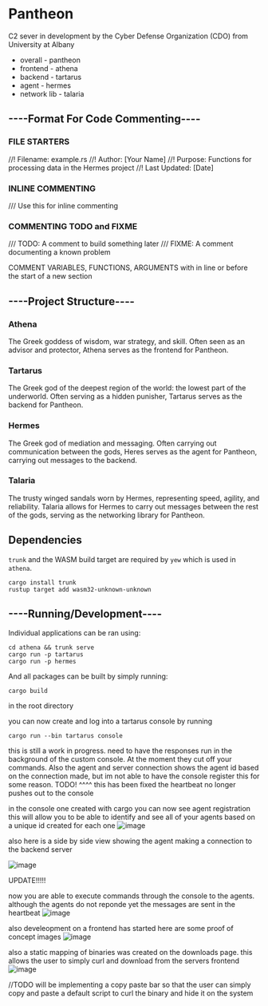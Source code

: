 # Pantheon
C2 sever in development by the Cyber Defense Organization (CDO) from University at Albany                                

- overall - pantheon
- frontend - athena 
- backend - tartarus
- agent - hermes 
- network lib - talaria


## ----Format For Code Commenting----

### FILE STARTERS
//! Filename: example.rs
//! Author: [Your Name]
//! Purpose: Functions for processing data in the Hermes project
//! Last Updated: [Date]

### INLINE COMMENTING
/// Use this for inline commenting 

### COMMENTING TODO and FIXME
/// TODO: A comment to build something later
/// FIXME: A comment documenting a known problem

COMMENT VARIABLES, FUNCTIONS, ARGUMENTS with in line or before the start of a new section

## ----Project Structure----

### Athena
The Greek goddess of wisdom, war strategy, and skill.
Often seen as an advisor and protector, Athena serves as the frontend for Pantheon.

### Tartarus
The Greek god of the deepest region of the world: the lowest part of the underworld.
Often serving as a hidden punisher, Tartarus serves as the backend for Pantheon.

### Hermes
The Greek god of mediation and messaging.
Often carrying out communication between the gods, Heres serves as the agent for Pantheon, carrying out messages to the backend.

### Talaria
The trusty winged sandals worn by Hermes, representing speed, agility, and reliability.
Talaria allows for Hermes to carry out messages between the rest of the gods, serving as the networking library for Pantheon.

## Dependencies
`trunk` and the WASM build target are required by `yew` which is used in `athena`.

```
cargo install trunk
rustup target add wasm32-unknown-unknown
```

## ----Running/Development----
Individual applications can be ran using:
```
cd athena && trunk serve
cargo run -p tartarus
cargo run -p hermes
```
And all packages can be built by simply running:
```
cargo build
```
in the root directory 




you can now create and log into a tartarus console by running
```
cargo run --bin tartarus console

```

this is still a work in progress. need to have the responses run in the background of the custom console. At the moment they cut off your commands. Also the agent and server connection shows the agent id based on the connection made, but im not able to have the console register this for some reason. TODO!
^^^^
this has been fixed the heartbeat no longer pushes out to the console


in the console one created with cargo you can now see agent registration
this will allow you to be able to identify and see all of your agents based on a unique id created for each one
![image](https://github.com/user-attachments/assets/e8ffa773-ac81-4d5b-b434-8e3a0d4e7670)



also here is a side by side view showing the agent making a connection to the backend server

![image](https://github.com/user-attachments/assets/3e8f465e-6801-49a0-bb6f-136b543f293b)




UPDATE!!!!!

now you are able to execute commands through the console to the agents. although the agents do not reponde yet the messages are sent in the heartbeat 
![image](https://github.com/user-attachments/assets/450bd897-ba4e-4e7d-9eae-dab274f505cb)

also develeopment on a frontend has started here are some proof of concept images
![image](https://github.com/user-attachments/assets/8c12c2d6-2d76-421a-8a60-5ebab572f3af)

also a static mapping of binaries was created on the downloads page. this allows the user to simply curl and download from the servers frontend
![image](https://github.com/user-attachments/assets/3aadd3df-7f0b-47d6-80d5-c658c77da593)

//TODO
will be implementing a copy paste bar so that the user can simply copy and paste a default script to curl the binary and hide it on the system



